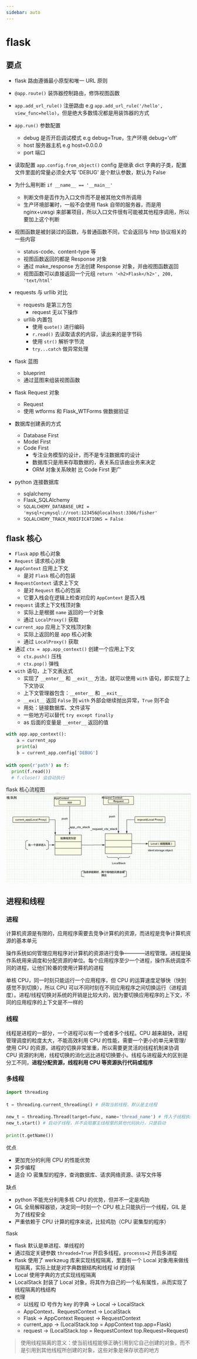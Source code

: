 ```yaml
---
sidebar: auto
---
```


# flask

## 要点

- flask 路由遵循最小原型和唯一 URL 原则

- `@app.route()` 装饰器控制路由，修饰视图函数

- `app.add_url_rule()` 注册路由 e.g `app.add_url_rule('/hello', view_func=hello)`，但是绝大多数情况都是用装饰器的方式

- `app.run()` 参数配置

  - debug 是否开启调试模式 e.g debug=True，生产环境 debug='off'
  - host 服务器主机 e.g host=0.0.0.0
  - port 端口

- 读取配置 `app.config.from_object()` config 是继承 dict 字典的子类，配置文件里面的常量必须全大写 'DEBUG' 是个默认参数，默认为 False

- 为什么用判断 `if __name__ == '__main__'`

  - 判断文件是否作为入口文件而不是被其他文件所调用
  - 生产环境部署时，一般不会使用 flask 自带的服务器，而是用 nginx+uwsgi 来部署项目，所以入口文件很有可能被其他程序调用，所以要加上这个判断

- 视图函数是被封装过的函数，与普通函数不同，它会返回与 http 协议相关的一些内容

  - status-code、content-type 等
  - 视图函数返回的都是 Response 对象
  - 通过 make_response 方法创建 Response 对象，并由视图函数返回
  - 视图函数可以直接返回一个元组 `return '<h2>Flask</h2>', 200, 'text/html'`

- requests 与 urllib 对比

  - requests 是第三方包
    - request 无以下操作
  - urllib 内置包
    - 使用 `quote()` 进行编码
    - `r.read()` 去读取请求的内容，读出来的是字节码
    - 使用 `str()` 解析字节流
    - `try...catch` 做异常处理

- flask 蓝图
  - blueprint
  - 通过蓝图来组装视图函数
- flask Request 对象
  - Request
  - 使用 wtforms 和 Flask_WTForms 做数据验证
- 数据库创建表的方式
  - Database First
  - Model First
  - Code First
    - 专注业务模型的设计，而不是专注数据库的设计
    - 数据库只是用来存取数据的，表关系应该由业务来决定
    - ORM 对象关系映射 比 Code First 更广
- python 连接数据库
  - sqlalchemy
  - Flask_SQLAlchemy
  - `SQLALCHEMY_DATABASE_URI = 'mysql+cymysql://root:123456@localhost:3306/fisher'`
  - `SQLALCHEMY_TRACK_MODIFICATIONS = False`

## flask 核心

- `Flask` app 核心对象
- `Request` 请求核心对象
- `AppContext` 应用上下文
  - 是对 `Flask` 核心的包装
- `RequestContext` 请求上下文
  - 是对 `Request` 核心的包装
  - 它要入栈会在逻辑上检查对应的 `AppContext` 是否入栈
- `request` 请求上下文栈顶对象
  - 实际上是根据 `name` 返回的一个对象
  - 通过 `LocalProxy()` 获取
- `current_app` 应用上下文栈顶对象
  - 实际上返回的是 app 核心对象
  - 通过 `LocalProxy()` 获取
- 通过 `ctx = app.app_context()` 创建一个应用上下文
  - `ctx.push()` 压栈
  - `ctx.pop()` 弹栈
- `with` 语句，上下文表达式
  - 实现了 `__enter__` 和 `__exit__` 方法，就可以使用 `with` 语句，即实现了上下文协议
  - 上下文管理器包含：`__enter__` 和 `__exit__`
  - `__exit__` 返回 `False` 则 `with` 外部会继续抛出异常，`True` 则不会
  - 用处：链接数据库、文件读写
  - 一些地方可以替代 `try except finally`
  - as 后面的变量是 `__enter__` 返回的值

```python
with app.app_context():
    a = current_app
    print(a)
    b = current_app.config['DEBUG']

with open(r'path') as f:
  print(f.read())
  # f.close() 会自动执行
```

flask 核心流程图
![flask核心流程图](./image/002001.png)

## 进程和线程

### 进程

计算机资源是有限的，应用程序需要去竞争计算机的资源，而进程是竞争计算机资源的基本单元

操作系统如何管理应用程序对计算机的资源进行竞争————进程管理。进程是操作系统用来调度和分配资源的单位。每个应用程序至少一个进程，操作系统调度不同的进程，让他们轮番的使用计算机的进程

单核 CPU，同一时刻只能运行一个应用程序，但 CPU 的运算速度足够快（快到感觉不到切换），所以 CPU 可以不同时刻在不同应用程序之间切换运行（进程调度）。进程/线程切换对系统的开销是比较大的，因为要切换应用程序的上下文，不同的应用程序的上下文是不一样的

### 线程

线程是进程的一部分，一个进程可以有一个或者多个线程。CPU 越来越快，进程管理调度的粒度太大，不能高效利用 CPU 的性能，需要一个更小的单元来管理/使用 CPU 的资源，进程的切换非常笨重，所以需要更灵活的线程机制来协调 CPU 资源的利用，线程切换的消化远比进程切换要小。线程与进程最大的区别是分工不同，**进程分配资源，线程利用 CPU 等资源执行代码或程序**

### 多线程

```python
import threading

t = threading.current_threading() # 获取当前线程，默认是主线程

new_t = threading.Thread(target=func, name='thread_name') # 传入子线程执行的目标函数
new_t.start() # 启动子线程，并不会阻塞主线程里的其他代码执行，只是启动

print(t.getName())
```

优点

- 更加充分的利用 CPU 的性能优势
- 异步编程
- 适合 IO 密集型的程序，查询数据库、请求网络资源、读写文件等

缺点

- python 不能充分利用多核 CPU 的优势，但并不一定是鸡肋
- GIL 全局解释器锁，决定同一时刻一个 CPU 核上只能执行一个线程，GIL 是为了线程安全
- 严重依赖于 CPU 计算的程序来说，比较鸡肋（CPU 密集型的程序）

flask

- flask 默认是单进程、单线程的
- 通过指定关键参数 `threaded=True` 开启多线程，`processs=2` 开启多进程
- flask 使用了 werkzeug 库来实现线程隔离，里面有一个 Local 对象用来做线程隔离，实际上就是对字典数据结构和线程 id 的封装
- Local 使用字典的方式实现线程隔离
- LocalStack 封装了 Local 对象，将其作为自己的一个私有属性，从而实现了线程隔离的栈结构
- 梳理
  - 以线程 ID 号作为 key 的字典 → Local → LocalStack
  - AppContext、RequestContext → LocalStack
  - Flask → AppContext Request → RequestContext
  - current_app → (LocalStack.top = AppContext top.app=Flask)
  - request → (LocalStack.top = RequestContext top.Request=Request)

> 使用线程隔离的意义：使当前线程能够正确引用到它自己创建的对象，而不是引用到其他线程所创建的对象，这些对象是保存状态的地方
